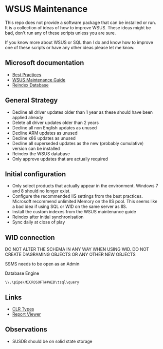 # WSUS Maintenance

This repo does not provide a software package that can be installed or run. It is a collection of ideas of how to improve WSUS. These ideas might be bad, don't run any of these scripts unless you are sure.

If you know more about WSUS or SQL than I do and know how to improve one of these scripts or have any other ideas please let me know.

## Microsoft documentation

* [Best Practices](https://docs.microsoft.com/en-US/troubleshoot/mem/configmgr/windows-server-update-services-best-practices)
* [WSUS Maintenance Guide](https://docs.microsoft.com/en-us/troubleshoot/mem/configmgr/wsus-maintenance-guide)
* [Reindex Database](https://docs.microsoft.com/en-us/troubleshoot/mem/configmgr/reindex-the-wsus-database)

## General Strategy

* Decline all driver updates older than 1 year as these should have been applied already
* Delete all driver updates older than 2 years
* Decline all non English updates as unused
* Decline ARM updates as unused
* Decline x86 updates as unused
* Decline all superseded updates as the new (probably cumulative) version can be installed
* Reindex the WSUS database
* Only approve updates that are actually required

## Initial configuration

* Only select products that actually appear in the environment. Windows 7 and 8 should no longer exist.
* Configure the recommended IIS settings from the best practices. Microsoft recommend unlimited Memory on the IIS pool. This seems like a bad idea if using SQL or WID on the same server as IIS.
* Install the custom indexes from the WSUS maintenance guide
* Reindex after initial synchronisation
* Sync daily at close of play

## WID connection
DO NOT ALTER THE SCHEMA IN ANY WAY WHEN USING WID. DO NOT CREATE DIAGRAMING OBJECTS OR ANY OTHER NEW OBJECTS

SSMS needs to be open as an Admin

Database Engine 
```
\\.\pipe\MICROSOFT##WID\tsql\query
```

## Links

* [CLR Types](http://go.microsoft.com/fwlink/?LinkID=239644&clcid=0x409)
* [Report Viewer](https://www.microsoft.com/en-us/download/details.aspx?id=35747)


## Observations

* SUSDB should be on solid state storage